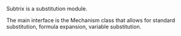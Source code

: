 Subtrix is a substitution module.

The main interface is the Mechanism class that allows for standard substitution, formula expansion, variable
substitution.


